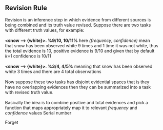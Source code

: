 ## Revision Rule
Revision is an inference step in which evidence from different sources is being combined and its truth value revised. 
Suppose there are two tasks with different truth values, for example: 
<br/><br/>
**<snow --> {white}>. %9/10, 10/11%** here _(frequency, confidence)_ mean that snow has been observed white 9 times and 1 time it was not white, thus the total evidence is 10, positive evidence is 9/10 and given that by default _k=1_ confidence is 10/11
<br/><br/>
**<snow --> {white}>. %3/4, 4/5%** meaning that snow has been observed white 3 times and there are 4 total observations
<br/><br/>
Now suppose these two tasks has disjoint evidential spaces that is they have no overlapping evidences then they can be summarized into a task with revised truth value.
<br/><br/>
Basically the idea is to combine positive and total evidences and pick a function that maps appropriately map it to relevant _frequency_ and _confidence_ values
Serial number

Forget